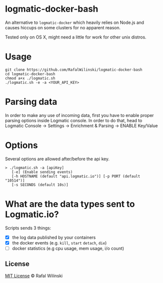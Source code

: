 # logmatic-docker-bash

An alternative to `logmatic-docker` which heavily relies on Node.js and causes hiccups on some clusters for no apparent reason. 

Tested only on OS X, might need a little for work for other unix distros.

# Usage

```
git clone https://github.com/RafalWilinski/logmatic-docker-bash
cd logmatic-docker-bash
chmod a+x ./logmatic.sh
./logmatic.sh -e -a <YOUR_API_KEY>
```

# Parsing data

In order to make any use of incoming data, first you have to enable proper parsing options inside Logmatic console. In order to do that, head to Logmatic Console -> Settings -> Enrichment & Parsing -> ENABLE Key/Value

# Options

Several options are allowed after/before the api key.

```
> ./logmatic.sh -a [apiKey]
   [-e] (Enable sending events)
   [-h HOSTNAME (default "api.logmatic.io")] [-p PORT (default "10514")]
   [-s SECONDS (default 10s)]
```

# What are the data types sent to Logmatic.io?

Scripts sends 3 things:

- [x] the log data published by your containers
- [x] the docker events (e.g. `kill`, `start` `detach`, `die`)
- [ ] docker statistics (e.g cpu usage, mem usage, i/o count)

## License

[MIT License](https://opensource.org/licenses/MIT) © Rafal Wilinski